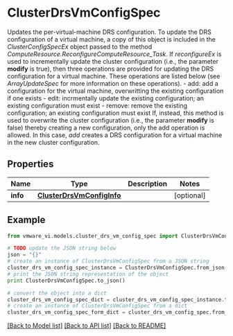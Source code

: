 # ClusterDrsVmConfigSpec

Updates the per-virtual-machine DRS configuration.  To update the DRS configuration of a virtual machine, a copy of this object is included in the *ClusterConfigSpecEx* object passed to the method *ComputeResource.ReconfigureComputeResource_Task*.  If _reconfigureEx_ is used to incrementally update the cluster configuration (i.e., the parameter **modify** is true), then three operations are provided for updating the DRS configuration for a virtual machine. These operations are listed below (see *ArrayUpdateSpec* for more information on these operations). - add: add a configuration for the virtual machine, overwritting the existing   configuration if one exists - edit: incrmentally update the existing configuration; an existing configuration   must exist - remove: remove the existing configuration; an existing configuration must exist    If, instead, this method is used to overwrite the cluster configuration (i.e., the parameter **modify** is false) thereby creating a new configuration, only the add operation is allowed. In this case, _add_ creates a DRS configuration for a virtual machine in the new cluster configuration. 

## Properties
Name | Type | Description | Notes
------------ | ------------- | ------------- | -------------
**info** | [**ClusterDrsVmConfigInfo**](ClusterDrsVmConfigInfo.md) |  | [optional] 

## Example

```python
from vmware_vi.models.cluster_drs_vm_config_spec import ClusterDrsVmConfigSpec

# TODO update the JSON string below
json = "{}"
# create an instance of ClusterDrsVmConfigSpec from a JSON string
cluster_drs_vm_config_spec_instance = ClusterDrsVmConfigSpec.from_json(json)
# print the JSON string representation of the object
print ClusterDrsVmConfigSpec.to_json()

# convert the object into a dict
cluster_drs_vm_config_spec_dict = cluster_drs_vm_config_spec_instance.to_dict()
# create an instance of ClusterDrsVmConfigSpec from a dict
cluster_drs_vm_config_spec_form_dict = cluster_drs_vm_config_spec.from_dict(cluster_drs_vm_config_spec_dict)
```
[[Back to Model list]](../README.md#documentation-for-models) [[Back to API list]](../README.md#documentation-for-api-endpoints) [[Back to README]](../README.md)


